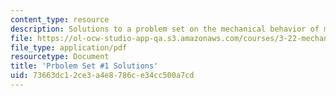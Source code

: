 ```yaml
---
content_type: resource
description: Solutions to a problem set on the mechanical behavior of materials.
file: https://ol-ocw-studio-app-qa.s3.amazonaws.com/courses/3-22-mechanical-behavior-of-materials-spring-2008/73663dc12ce3a4e8786ce34cc500a7cd_sol1.pdf
file_type: application/pdf
resourcetype: Document
title: 'Prbolem Set #1 Solutions'
uid: 73663dc1-2ce3-a4e8-786c-e34cc500a7cd
---
```

